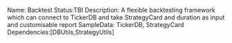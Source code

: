 Name: Backtest
Status:TBI
Description: A flexible backtesting framework which can connect to TickerDB and take StrategyCard and duration as input and customisable report
SampleData: TickerDB, StrategyCard
Dependencies:[DBUtils,StrategyUtils]

